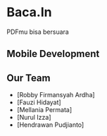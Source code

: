 # Baca.In

PDFmu bisa bersuara

## Mobile Development

## Our Team
* [Robby Firmansyah Ardha]
* [Fauzi Hidayat]
* [Mellania Permata]
* [Nurul Izza]
* [Hendrawan Pudjianto]

